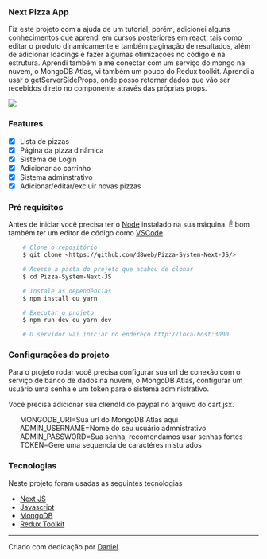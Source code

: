 ### Next Pizza App

<p>Fiz este projeto com a ajuda de um tutorial, porém, adicionei alguns conhecimentos que aprendi em cursos posteriores em react, tais como editar o produto dinamicamente e também paginação de resultados, além de adicionar loadings e fazer algumas otimizações no código e na estrutura. Aprendi também a me conectar com um serviço do mongo na nuvem, o MongoDB Atlas, vi também um pouco do Redux toolkit. Aprendi a usar o getServerSideProps, onde posso retornar dados que vão ser recebidos direto no componente através das próprias props.</p>

<img src="https://github.com/d8web/Pizza-System-Next-JS/blob/master/public/img/pizza.gif"/>

### Features

- [x] Lista de pizzas
- [x] Página da pizza dinâmica
- [x] Sistema de Login
- [x] Adicionar ao carrinho
- [x] Sistema adminstrativo
- [x] Adicionar/editar/excluir novas pizzas

### Pré requisitos
Antes de iniciar você precisa ter o [Node](https://nodejs.org/en/) instalado na sua máquina. É bom também ter um editor de código como [VSCode](https://code.visualstudio.com/).

```bash
    # Clone o repositório
    $ git clone <https://github.com/d8web/Pizza-System-Next-JS/>

    # Acesse a pasta do projeto que acabou de clonar
    $ cd Pizza-System-Next-JS

    # Instale as dependências
    $ npm install ou yarn

    # Executar o projeto
    $ npm run dev ou yarn dev

    # O servidor vai iniciar no endereço http://localhost:3000
```

### Configurações do projeto

<p>Para o projeto rodar você precisa configurar sua url de conexão com o serviço de banco de dados na nuvem, o MongoDB Atlas, configurar um usuário uma senha e um token para o sistema administrativo.</p>

<p>Você precisa adicionar sua cliendId do paypal no arquivo do cart.jsx.</p>

<ul style="list-style: none">
    <li>MONGODB_URI=Sua url do MongoDB Atlas aqui</li>
    <li>ADMIN_USERNAME=Nome do seu usuário admnistrativo</li>
    <li>ADMIN_PASSWORD=Sua senha, recomendamos usar senhas fortes</li>
    <li>TOKEN=Gere uma sequencia de caractéres misturados</li>
</ul>

### Tecnologias

Neste projeto foram usadas as seguintes tecnologias

- [Next JS](https://nextjs.org/)
- [Javascript](https://developer.mozilla.org/pt-BR/docs/Web/JavaScript)
- [MongoDB](https://www.mongodb.com/)
- [Redux Toolkit](https://redux-toolkit.js.org/)

<hr/>
Criado com dedicação por <a href="https://github.com/d8web/" target="_blank">Daniel</a>.
